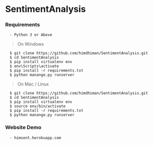 # SentimentAnalysis

### Requirements
      - Python 3 or Above

> On Windows

      $ git clone https://github.com/himdhiman/SentimentAnalysis.git
      $ cd SentimentAnalysis
      $ pip install virtualenv env
      $ env\Scripts\activate
      $ pip install -r requirements.txt
      $ python manange.py runserver

> On Mac / Linux

      $ git clone https://github.com/himdhiman/SentimentAnalysis.git
      $ cd SentimentAnalysis
      $ pip install virtualenv env
      $ source env/bin/activate
      $ pip install -r requirements.txt
      $ python manange.py runserver
      
### Website Demo
      - himsent.herokuapp.com
